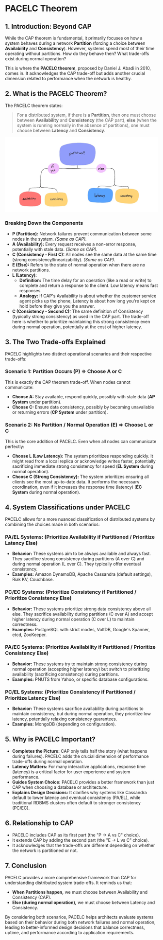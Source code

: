 # PACELC Theorem

## 1. Introduction: Beyond CAP

While the CAP theorem is fundamental, it primarily focuses on how a system behaves during a network **Partition** (forcing a choice between **Availability** and **Consistency**). However, systems spend most of their time operating without partitions. How do they behave then? What trade-offs exist during normal operation?

This is where the **PACELC theorem**, proposed by Daniel J. Abadi in 2010, comes in. It acknowledges the CAP trade-off but adds another crucial dimension related to performance when the network is healthy.

## 2. What is the PACELC Theorem?

The PACELC theorem states:

> For a distributed system, if there is a **Partition**, then one must choose between **Availability** and **Consistency** (the CAP part), **else** (when the system is running normally in the absence of partitions), one must choose between **Latency** and **Consistency**.

<!-- markdownlint-disable MD033 -->
<center>
    <img src="../images/pacelc-theorem.webp" alt="PACELC Theorem" width="600"/>
</center>

### Breaking Down the Components

- **P (Partition):** Network failures prevent communication between some nodes in the system. *(Same as CAP).*
- **A (Availability):** Every request receives a non-error response, potentially with stale data. *(Same as CAP).*
- **C (Consistency - First C):** All nodes see the same data at the same time (strong consistency/linearizability). *(Same as CAP).*
- **E (Else):** Refers to the state of normal operation when there are no network partitions.
- **L (Latency):**
  - **Definition:** The time delay for an operation (like a read or write) to complete and return a response to the client. Low latency means fast responses.
  - **Analogy:** If CAP's Availability is about whether the customer service agent picks up the phone, Latency is about how long you're kept on hold before they give you the answer.
- **C (Consistency - Second C):** The same definition of Consistency (typically strong consistency) as used in the CAP part. The trade-off here is whether to prioritize maintaining this strong consistency even during normal operation, potentially at the cost of higher latency.

## 3. The Two Trade-offs Explained

PACELC highlights two distinct operational scenarios and their respective trade-offs:

### Scenario 1: Partition Occurs (P) ⇒ Choose A or C

This is exactly the CAP theorem trade-off. When nodes cannot communicate:

- **Choose A:** Stay available, respond quickly, possibly with stale data (**AP System** under partition).
- **Choose C:** Ensure data consistency, possibly by becoming unavailable or returning errors (**CP System** under partition).

### Scenario 2: No Partition / Normal Operation (E) ⇒ Choose L or C

This is the core addition of PACELC. Even when all nodes can communicate perfectly:

- **Choose L (Low Latency):** The system prioritizes responding quickly. It might read from a local replica or acknowledge writes faster, potentially sacrificing immediate strong consistency for speed (**EL System** during normal operation).
- **Choose C (Strong Consistency):** The system prioritizes ensuring all clients see the most up-to-date data. It performs the necessary coordination, even if it increases the response time (latency) (**EC System** during normal operation).

## 4. System Classifications under PACELC

PACELC allows for a more nuanced classification of distributed systems by combining the choices made in both scenarios:

### PA/EL Systems: (Prioritize Availability if Partitioned / Prioritize Latency Else)

- **Behavior:** These systems aim to be always available and always fast. They sacrifice strong consistency during partitions (A over C) and during normal operation (L over C). They typically offer eventual consistency.
- **Examples:** Amazon DynamoDB, Apache Cassandra (default settings), Riak KV, Couchbase.

### PC/EC Systems: (Prioritize Consistency if Partitioned / Prioritize Consistency Else)

- **Behavior:** These systems prioritize strong data consistency above all else. They sacrifice availability during partitions (C over A) and accept higher latency during normal operation (C over L) to maintain correctness.
- **Examples:** PostgreSQL with strict modes, VoltDB, Google's Spanner, etcd, ZooKeeper.

### PA/EC Systems: (Prioritize Availability if Partitioned / Prioritize Consistency Else)

- **Behavior:** These systems try to maintain strong consistency during normal operation (accepting higher latency) but switch to prioritizing availability (sacrificing consistency) during partitions.
- **Examples:** PNUTS from Yahoo, or specific database configurations.

### PC/EL Systems: (Prioritize Consistency if Partitioned / Prioritize Latency Else)

- **Behavior:** These systems sacrifice availability during partitions to maintain consistency, but during normal operation, they prioritize low latency, potentially relaxing consistency guarantees.
- **Examples:** MongoDB (depending on configuration).

## 5. Why is PACELC Important?

- **Completes the Picture:** CAP only tells half the story (what happens during failures). PACELC adds the crucial dimension of performance trade-offs during normal operation.
- **Latency Matters:** For many interactive applications, response time (latency) is a critical factor for user experience and system performance.
- **Guides System Choice:** PACELC provides a better framework than just CAP when choosing a database or architecture.
- **Explains Design Decisions:** It clarifies why systems like Cassandra default to lower latency and eventual consistency (PA/EL), while traditional RDBMS clusters often default to stronger consistency (PC/EC).

## 6. Relationship to CAP

- PACELC includes CAP as its first part (the "P -> A vs C" choice).
- It extends CAP by adding the second part (the "E -> L vs C" choice).
- It acknowledges that the trade-offs are different depending on whether the network is partitioned or not.

## 7. Conclusion

PACELC provides a more comprehensive framework than CAP for understanding distributed system trade-offs. It reminds us that:

- **When Partitions happen,** we must choose between Availability and Consistency (CAP).
- **Else (during normal operation),** we must choose between Latency and Consistency.

By considering both scenarios, PACELC helps architects evaluate systems based on their behavior during both network failures and normal operation, leading to better-informed design decisions that balance correctness, uptime, and performance according to application requirements.
